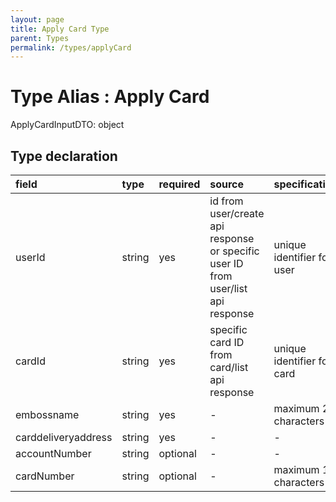 ```yaml
---
layout: page
title: Apply Card Type
parent: Types
permalink: /types/applyCard
---
```


# Type Alias : Apply Card

ApplyCardInputDTO: object

## Type declaration

| field                | type      | required  | source                                                                           | specifications               |
|:---------------------|:----------|:----------|:---------------------------------------------------------------------------------|:-----------------------------|
| userId               | string    | yes       | id from user/create api response or specific user ID from user/list api response | unique identifier for a user |
| cardId               | string    | yes       | specific card ID from card/list api response                                     | unique identifier for a card |
| embossname           | string    | yes       | -                                                                                | maximum 25 characters        |
| carddeliveryaddress  | string    | yes       | -                                                                                | -                            |
| accountNumber        | string    | optional  | -                                                                                | -                            |
| cardNumber           | string    | optional  | -                                                                                | maximum 16 characters        |
